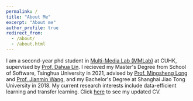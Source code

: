 ```yaml
---
permalink: /
title: "About Me"
excerpt: "About me"
author_profile: true
redirect_from: 
  - /about/
  - /about.html
---
```


I am a second-year phd student in [Multi-Media Lab (MMLab)](http://mmlab.ie.cuhk.edu.hk/) at CUHK, supervised by [Prof. Dahua Lin](https://scholar.google.com/citations?user=GMzzRRUAAAAJ&hl=zh-CN). I recieved my Master's Degree from School of Software, Tsinghua University in 2021, advised by [Prof. Mingsheng Long](http://ise.thss.tsinghua.edu.cn/~mlong/) and [Prof. Jianmin Wang](https://scholar.google.com/citations?user=MiovcboAAAAJ&hl=zh-CN), and my Bachelor's Degree at Shanghai Jiao Tong University in 2018. My current research interests include data-efficient learning and transfer learning. Click [here](https://Jin-Ying.github.io/files/resume.pdf) to see my updated CV.


